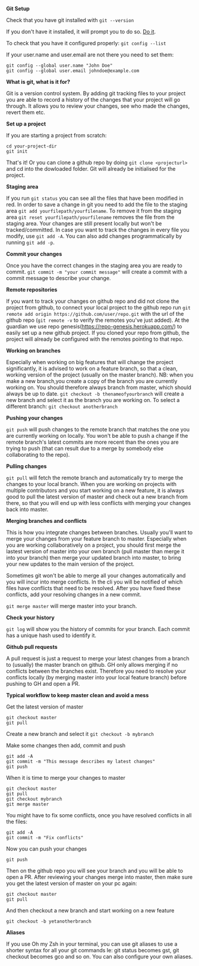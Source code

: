 
**Git Setup**

Check that you have git installed with `git --version`

If you don't have it installed, it will prompt you to do so. [Do it](https://www.atlassian.com/git/tutorials/install-git).


To check that you have it configured properly: `git config --list`

If your user.name and user.email are not there you need to set them:

```
git config --global user.name "John Doe"
git config --global user.email johndoe@example.com
```

**What is git, what is it for?**

Git is a version control system. By adding git tracking files to your project you are able to
record a history of the changes that your project will go through.
It allows you to review your changes, see who made the changes, revert them etc.

**Set up a project**

If you are starting a project from scratch:

```
cd your-project-dir
git init
```
That's it! Or you can clone a github repo by doing `git clone <projecturl>` and cd into the dowloaded folder.
Git will already be initialised for the project.

**Staging area**

If you run `git status` you can see all the files that have been modified in red. In order to save a change in git you need to add the file to the staging area `git add yourfilepath/yourfilename`. To remove it from the staging area `git reset yourfilepath/yourfilename` removes the file from the staging area. Your changes are still present locally but won't be tracked/committed. In case you want to track the changes in every file you modify, use `git add -A`.
You can also add changes programmatically by running `git add -p`.

**Commit your changes**

Once you have the correct changes in the staging area you are ready to commit. `git commit -m "your commit message"` will create a commit with a commit message to describe your change.

**Remote repositories**

If you want to track your changes on github repo and did not clone the project from github, to connect your local project to the github repo run `git remote add origin https://github.com/user/repo.git` with the url of the github repo (`git remote -v` to verify the remotes you've just added). At the guardian we use repo genesis(https://repo-genesis.herokuapp.com/) to easily set up a new github project.
If you cloned your repo from github, the project will already be configured with the remotes pointing to that repo.

**Working on branches**

Especially when working on big features that will change the project significantly, it is advised to work on a feature branch, so that a clean, working version of the project (usually on the master branch). NB: when you make a new branch,you create a copy of the branch you are currently working on. You should therefore always branch from master, which should always be up to date.
`git checkout -b thenameofyourbranch` will create a new branch and select it as the branch you are working on.
To select a different branch: `git checkout anotherbranch`

**Pushing your changes**

`git push` will push changes to the remote branch that matches the one you are currently working on locally. You won't be able to push a change if the remote branch's latest commits are more recent than the ones you are trying to push (that can result due to a merge by somebody else collaborating to the repo).

**Pulling changes**

`git pull` will fetch the remote branch and automatically try to merge the changes to your local branch. When you are working on projects with multiple contributors and you start working on a new feature, it is always good to pull the latest version of master and check out a new branch from there, so that you will end up with less conflicts with merging your changes back into master.

**Merging branches and conflicts**

This is how you integrate changes between branches. Usually you'll want to merge your changes from your feature branch to master. Especially when you are working collaboratively on a project, you should first merge the lastest version of master into your own branch (pull master than merge it into your branch) then merge your updated branch into master, to bring your new updates to the main version of the project.

Sometimes git won't be able to merge all your changes automatically and you will incur into merge conflicts. In the cli you will be notified of which files have conflicts that need to be resolved. After you have fixed these conflicts, add your resolving changes in a new commit.

`git merge master` will merge master into your branch.

**Check your history**

`git log` will show you the history of commits for your branch. Each commit has a unique hash used to identify it.

**Github pull requests**

A pull request is just a request to merge your latest changes from a branch to (usually) the master branch on github. GH only allows merging if no conflicts between the branches exist. Therefore you need to resolve your conflicts locally (by merging master into your local feature branch) before pushing to GH and open a PR.


**Typical workflow to keep master clean and avoid a mess**

Get the latest version of master
```
git checkout master
git pull
```

Create a new branch and select it
`git checkout -b mybranch`

Make some changes then add, commit and push

```
git add -A
git commit -m "This message describes my latest changes"
git push
```
When it is time to merge your changes to master

```
git checkout master
git pull
git checkout mybranch
git merge master
```
You might have to fix some conflicts, once you have resolved conflicts in all the files:
```
git add -A
git commit -m "Fix conflicts"
```

Now you can push your changes

`git push`

Then on the github repo you will see your branch and you will be able to open a PR. After reviewing your changes merge into master, then make sure you get the latest version of master on your pc again:

```
git checkout master
git pull
```
And then checkout a new branch and start working on a new feature

`git checkout -b yetanotherbranch`

**Aliases**

If you use Oh my Zsh in your terminal, you can use git aliases to use a shorter syntax for all your git commands
Ie: git status becomes gst, git checkout becomes gco and so on. You can also configure your own aliases.
